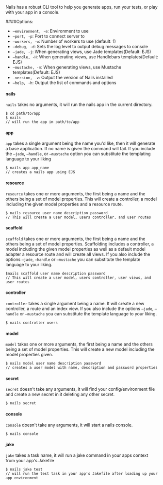 Nails has a robust CLI tool to help you generate apps, run your tests, or play with your app in a console.

####Options:

- `—environment, -e`: Environment to use
- `—port, -p`: Port to connect server to
- `—workers, -w`: Number of workers to use (default: 1)
- `—debug, -d`: Sets the log level to output debug messages to console
- `—jade, -j`: When generating views, use Jade templates(Default: EJS)
- `—handle, -H`: When generating views, use Handlebars templates(Default: EJS)
- `—mustache, -m`: When generating views, use Mustache templates(Default: EJS)
- `—version, -v`: Output the version of Nails installed
- `—help, -h`: Output the list of commands and options

#### nails
`nails` takes no arguments, it will run the nails app in the current directory.

```
$ cd path/to/app
$ nails
// will run the app in path/to/app
```

#### app
`app` takes a single argument being the name you'd like, then it will generate a base application. If no name is given the command will fail. If you include the `—jade`, `—handle`, or `—mustache` option you can substitute the templating language to your liking

```
$ nails app app_name
// creates a nails app using EJS
```

#### resource
`resource` takes one or more arguments, the first being a name and the others being a set of model properties. This will create a controller, a model including the given model properties and a resource route.

```
$ nails resource user name description password
// This will create a user model, users controller, and user routes
```

#### scaffold
`scaffold` takes one or more arguments, the first being a name and the others being a set of model properties. Scaffolding includes a controller, a model including the given model properties as well as a default model adapter a resource route and will create all views. If you also include the options `—jade`, `—handle` or `—mustache` you can substitute the template language to your liking.

```
$nails scaffold user name description password
// This will create a user model, users controller, user views, and user routes
```

#### controller
`controller` takes a single argument being a name. It will create a new controller, a route and an index view. If you also include the options `—jade`, `—handle` or `—mustache` you can substitute the template language to your liking.

```
$ nails controller users
```

#### model
`model` takes one or more arguments, the first being a name and the others being a set of model properties. This will create a new model including the model properties given.

```
$ nails model user name description password
// creates a user model with name, description and password properties
```

#### secret
`secret` doesn't take any arguments, it will find your config/environment file and create a new secret in it deleting any other secret.

```
$ nails secret
```

#### console
`console` doesn't take any arguments, it will start a nails console.

```
$ nails console
```

#### jake
`jake` takes a task name, it will run a jake command in your apps context from your app's Jakefile

```
$ nails jake test
// will run the test task in your app's Jakefile after loading up your app environment
```

